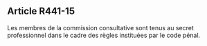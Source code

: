 ## Article R441-15

Les membres de la commission consultative sont tenus au secret professionnel dans le cadre des règles
instituées par le code pénal.

